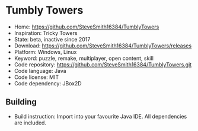 # Tumbly Towers

- Home: https://github.com/SteveSmith16384/TumblyTowers
- Inspiration: Tricky Towers
- State: beta, inactive since 2017
- Download: https://github.com/SteveSmith16384/TumblyTowers/releases
- Platform: Windows, Linux
- Keyword: puzzle, remake, multiplayer, open content, skill
- Code repository: https://github.com/SteveSmith16384/TumblyTowers.git
- Code language: Java
- Code license: MIT
- Code dependency: JBox2D

## Building

- Build instruction: Import into your favourite Java IDE. All dependencies are included.
